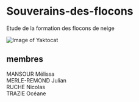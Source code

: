 # Souverains-des-flocons
Etude de la formation des flocons de neige

![Image of Yaktocat](https://octodex.github.com/images/yaktocat.png)


## membres
MANSOUR Mélissa <br>
MERLE-REMOND Julian <br>
RUCHE Nicolas <br>
TRAZIE Océane <br>

